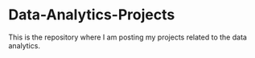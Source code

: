 # Data-Analytics-Projects
This is the repository where I am posting my projects related to the data analytics.
